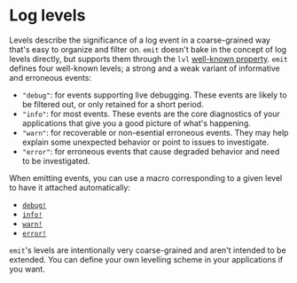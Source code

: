 # Log levels

Levels describe the significance of a log event in a coarse-grained way that's easy to organize and filter on. `emit` doesn't bake in the concept of log levels directly, but supports them through the `lvl` [well-known property](https://docs.rs/emit/0.11.0-alpha.19/emit/well_known/index.html). `emit` defines four well-known levels; a strong and a weak variant of informative and erroneous events:

- `"debug"`: for events supporting live debugging. These events are likely to be filtered out, or only retained for a short period.
- `"info"`: for most events. These events are the core diagnostics of your applications that give you a good picture of what's happening.
- `"warn"`: for recoverable or non-esential erroneous events. They may help explain some unexpected behavior or point to issues to investigate.
- `"error"`: for erroneous events that cause degraded behavior and need to be investigated.

When emitting events, you can use a macro corresponding to a given level to have it attached automatically:

- [`debug!`](https://docs.rs/emit/0.11.0-alpha.19/emit/macro.debug.html)
- [`info!`](https://docs.rs/emit/0.11.0-alpha.19/emit/macro.info.html)
- [`warn!`](https://docs.rs/emit/0.11.0-alpha.19/emit/macro.warn.html)
- [`error!`](https://docs.rs/emit/0.11.0-alpha.19/emit/macro.error.html)

`emit`'s levels are intentionally very coarse-grained and aren't intended to be extended. You can define your own levelling scheme in your applications if you want.
